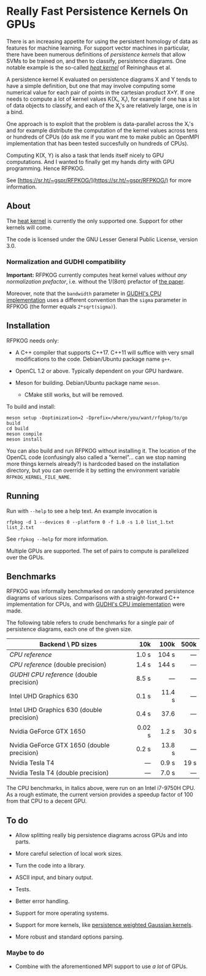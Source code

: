 # Really Fast Persistence Kernels On GPUs

There is an increasing appetite for using the persistent homology of
data as features for machine learning. For support vector machines in
particular, there have been numerous definitions of *persistence
kernels* that allow SVMs to be trained on, and then to classify,
persistence diagrams. One notable example is the so-called [*heat
kernel*](https://doi.org/10.1109/CVPR.2015.7299106) of Reininghaus et
al.

A persistence kernel K evaluated on persistence diagrams X and Y tends
to have a simple definition, but one that may involve computing some
numerical value for each pair of points in the cartesian product
X×Y. If one needs to compute a lot of kernel values K(Xᵢ, Xⱼ), for
example if one has a lot of data objects to classify, and each of the
Xⱼ's are relatively large, one is in a bind.

One approach is to exploit that the problem is data-parallel across
the Xᵢ's and for example distribute the computation of the kernel
values across tens or hundreds of CPUs (do ask me if you want me to
make public an OpenMPI implementation that has been tested succesfully
on hundreds of CPUs).

Computing K(X, Y) is also a task that lends itself nicely to GPU
computations. And I wanted to finally get my hands dirty with GPU
programming. Hence RFPKOG.

See [https://sr.ht/~gspr/RFPKOG/](https://sr.ht/~gspr/RFPKOG/) for
more information.

## About

The [heat kernel](https://doi.org/10.1109/CVPR.2015.7299106) is
currently the only supported one. Support for other kernels will come.

The code is licensed under the GNU Lesser General Public License,
version 3.0.

### Normalization and GUDHI compatibility

**Important:** RFPKOG currently computes heat kernel values *without
any normalization prefactor*, i.e. without the 1/(8σπ) prefactor of
[the paper](https://doi.org/10.1109/CVPR.2015.7299106).

Moreover, note that the `bandwidth` parameter in [GUDHI's CPU
implementation](https://gudhi.inria.fr/python/latest/representations.html#gudhi.representations.kernel_methods.PersistenceScaleSpaceKernel)
uses a different convention than the `sigma` parameter in RFPKOG (the
former equals `2*sqrt(sigma)`).

## Installation

RFPKOG needs only:

 * A C++ compiler that supports C++17. C++11 will suffice with very
   small modifications to the code. Debian/Ubuntu package name `g++`.
 
 * OpenCL 1.2 or above. Typically dependent on your GPU hardware.
 
 * Meson for building. Debian/Ubuntu package name `meson`.
   - CMake still works, but will be removed.
 

To build and install:

```
meson setup -Doptimization=2 -Dprefix=/where/you/want/rfpkog/to/go build
cd build
meson compile
meson install 
```

You can also build and run RFPKOG without installing it. The location
of the OpenCL code (confusingly also called a "kernel"… can we stop
naming more things kernels already?) is hardcoded based on the
installation directory, but you can override it by setting the
environment variable `RFPKOG_KERNEL_FILE_NAME`.

## Running

Run with `--help` to see a help text. An example invocation is
```
rfpkog -d 1 --devices 0 --platform 0 -f 1.0 -s 1.0 list_1.txt list_2.txt
```

See `rfpkog --help` for more information.

Multiple GPUs are supported. The set of pairs to compute is
parallelized over the GPUs.

## Benchmarks

RFPKOG was informally benchmarked on randomly generated persistence
diagrams of various sizes. Comparisons with a straight-forward C++
implementation for CPUs, and with [GUDHI's CPU
implementation](https://gudhi.inria.fr/python/latest/representations.html#gudhi.representations.kernel_methods.PersistenceScaleSpaceKernel)
were made.

The following table refers to crude benchmarks for a single pair of
persistence diagrams, each one of the given size.

| Backend \\ PD sizes                           | 10k       | 100k      | 500k      |
|-----------------------------------------------|----------:|----------:|----------:|
| *CPU reference*                               | 1.0 s     | 104 s     | —         |
| *CPU reference* (double precision)            | 1.4 s     | 144 s     | —         |
| *GUDHI CPU reference* (double precision)      | 8.5 s     | —         | —         |
| Intel UHD Graphics 630                        | 0.1 s     | 11.4 s    | —         |
| Intel UHD Graphics 630 (double precision)     | 0.4 s     | 37.6      | —         |
| Nvidia GeForce GTX 1650                       | 0.02 s    | 1.2 s     | 30 s      |
| Nvidia GeForce GTX 1650 (double precision)    | 0.2 s     | 13.8 s    | —         |
| Nvidia Tesla T4                               | —         | 0.9 s     | 19 s      |
| Nvidia Tesla T4 (double precision)            | —         | 7.0 s     | —         |

The CPU benchmarks, in italics above, were run on an Intel i7-9750H
CPU. As a rough estimate, the current version provides a speedup
factor of 100 from that CPU to a decent GPU.

## To do

 * Allow splitting really big persistence diagrams across GPUs and
   into parts.
   
 * More careful selection of local work sizes.
   
 * Turn the code into a library.
 
 * ASCII input, and binary output.
 
 * Tests.
 
 * Better error handling.
 
 * Support for more operating systems.

 * Support for more kernels, like [persistence weighted Gaussian
   kernels](http://proceedings.mlr.press/v48/kusano16.html).

 * More robust and standard options parsing.

### Maybe to do

 * Combine with the aforementioned MPI support to use *a lot* of GPUs.
